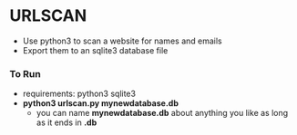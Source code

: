 # URLSCAN  
  
* Use python3 to scan a website for names and emails  
* Export them to an sqlite3 database file  
  
### To Run  
  
* requirements: python3 sqlite3  
* __python3 urlscan.py mynewdatabase.db__  
	* you can name __mynewdatabase.db__ about anything you like as long as it ends in __.db__  
